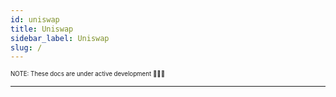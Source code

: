 ```yaml
---
id: uniswap
title: Uniswap
sidebar_label: Uniswap
slug: /
---
```


<sub><sup> NOTE: These docs are under active development 👷‍♀️👷 </sup></sub>

---